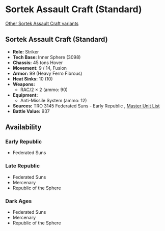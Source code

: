 # Sortek Assault Craft (Standard) 

[Other Sortek Assault Craft variants](../sortek_assault_craft.md) 

## Sortek Assault Craft (Standard) 

- **Role:** Striker 
- **Tech Base:** Inner Sphere (3098) 
- **Chassis:** 45 tons Hover 
- **Movement:** 9 / 14, Fusion 
- **Armor:** 99 (Heavy Ferro Fibrous) 
- **Heat Sinks:** 10 (10) 
- **Weapons:** 
  - RAC/2 × 2 (ammo: 90) 
- **Equipment:** 
  - Anti-Missile System (ammo: 12) 
- **Sources:** TRO 3145 Federated Suns - Early Republic , [Master Unit List](http://masterunitlist.info/Unit/Details/6318/sortek-assault-craft-standard) 
- **Battle Value:** 937 

## Availability 

### Early Republic 

- Federated Suns 

### Late Republic 

- Federated Suns 
- Mercenary 
- Republic of the Sphere 

### Dark Ages 

- Federated Suns 
- Mercenary 
- Republic of the Sphere 

